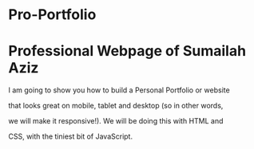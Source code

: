 # Pro-Portfolio
# Professional Webpage of Sumailah Aziz

 I am going to show you how to build a Personal Portfolio or website
 
  that looks great on mobile, tablet and desktop (so in other words,
  
   we will make it responsive!). We will be doing this with HTML and 
   
   CSS, with the tiniest bit of JavaScript.

 
